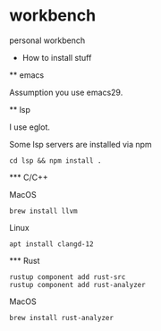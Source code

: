 workbench
=========

personal workbench

* How to install stuff

** emacs

Assumption you use emacs29.

** lsp

I use eglot.

Some lsp servers are installed via npm
```
cd lsp && npm install .
```

*** C/C++

MacOS
```
brew install llvm
```

Linux
```
apt install clangd-12
```

*** Rust

```
rustup component add rust-src
rustup component add rust-analyzer
```

MacOS
```
brew install rust-analyzer
```




